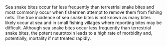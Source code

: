 Sea snake bites occur far less frequently than terrestrial snake bites and most commonly occur when fishermen attempt to remove them from fishing nets. The true incidence of sea snake bites is not known as many bites likely occur at sea and in small fishing villages where reporting bites may be difficult. Although sea snake bites occur less frequently than terrestrial snake bites, the potent neurotoxin leads to a high rate of morbidity and, potentially, mortality if not treated rapidly.